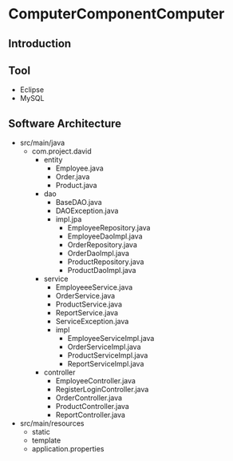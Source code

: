# ComputerComponentComputer
## Introduction

## Tool
- Eclipse
- MySQL
## Software Architecture
- src/main/java
  - com.project.david
    - entity
      - Employee.java
      - Order.java
      - Product.java
    - dao
      - BaseDAO.java
      - DAOException.java
      - impl.jpa
        - EmployeeRepository.java
        - EmployeeDaoImpl.java
        - OrderRepository.java
        - OrderDaoImpl.java
        - ProductRepository.java
        - ProductDaoImpl.java
    - service
      - EmployeeeService.java
      - OrderService.java
      - ProductService.java
      - ReportService.java
      - ServiceException.java
      - impl
        - EmployeeServiceImpl.java
        - OrderServiceImpl.java
        - ProductServiceImpl.java
        - ReportServiceImpl.java
    - controller
      - EmployeeController.java
      - RegisterLoginController.java
      - OrderController.java
      - ProductController.java
      - ReportController.java
- src/main/resources
  - static
  - template
  - application.properties
